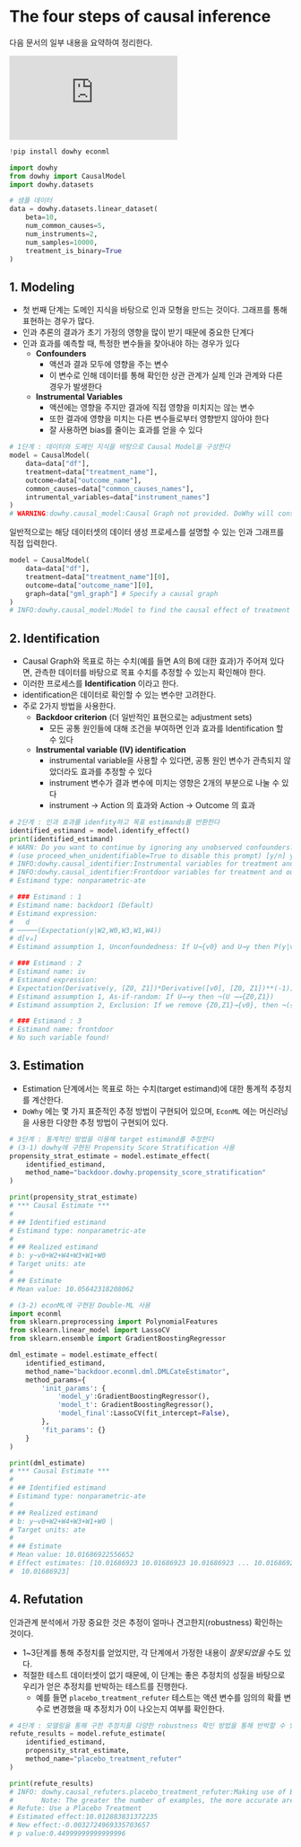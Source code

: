 # The four steps of causal inference

다음 문서의 일부 내용을 요약하여 정리한다.

![dowhy : Tutorial on Causal Inference and its Connections to Machine Learning](https://microsoft.github.io/dowhy/example_notebooks/tutorial-causalinference-machinelearning-using-dowhy-econml.html)

```python
!pip install dowhy econml

import dowhy
from dowhy import CausalModel
import dowhy.datasets

# 샘플 데이터
data = dowhy.datasets.linear_dataset(
    beta=10,
    num_common_causes=5,
    num_instruments=2,
    num_samples=10000,
    treatment_is_binary=True
)
```

## 1. Modeling

- 첫 번째 단계는 도메인 지식을 바탕으로 인과 모형을 만드는 것이다. 그래프를 통해 표현하는 경우가 많다.
- 인과 추론의 결과가 초기 가정의 영향을 많이 받기 때문에 중요한 단계다
- 인과 효과를 예측할 때, 특정한 변수들을 찾아내야 하는 경우가 있다
    - **Confounders**
        - 액션과 결과 모두에 영향을 주는 변수
        - 이 변수로 인해 데이터를 통해 확인한 상관 관계가 실제 인과 관계와 다른 경우가 발생한다
    - **Instrumental Variables**
        - 액션에는 영향을 주지만 결과에 직접 영향을 미치지는 않는 변수
        - 또한 결과에 영향을 미치는 다른 변수들로부터 영향받지 않아야 한다
        - 잘 사용하면 bias를 줄이는 효과를 얻을 수 있다

```python
# 1단계 : 데이터와 도메인 지식을 바탕으로 Causal Model을 구성한다
model = CausalModel(
    data=data["df"],
    treatment=data["treatment_name"],
    outcome=data["outcome_name"],
    common_causes=data["common_causes_names"],
    intrumental_variables=data["instrument_names"]
)
# WARNING:dowhy.causal_model:Causal Graph not provided. DoWhy will construct a graph based on data inputs.
```

일반적으로는 해당 데이터셋의 데이터 생성 프로세스를 설명할 수 있는 인과 그래프를 직접 입력한다.

```python
model = CausalModel(
    data=data["df"],
    treatment=data["treatment_name"][0],
    outcome=data["outcome_name"][0],
    graph=data["gml_graph"] # Specify a causal graph
)
# INFO:dowhy.causal_model:Model to find the causal effect of treatment ['v0'] on outcome ['y']
```

## 2. Identification

- Causal Graph와 목표로 하는 수치(예를 들면 A의 B에 대한 효과)가 주어져 있다면, 관측한 데이터를 바탕으로 목표 수치를 추정할 수 있는지 확인해야 한다.
- 이러한 프로세스를 **Identification** 이라고 한다.
- identification은 데이터로 확인할 수 있는 변수만 고려한다.
- 주로 2가지 방법을 사용한다.
    - **Backdoor criterion** (더 일반적인 표현으로는 adjustment sets)
        - 모든 공통 원인들에 대해 조건을 부여하면 인과 효과를 Identification 할 수 있다
    - **Instrumental variable (IV) identification**
        - instrumental variable을 사용할 수 있다면, 공통 원인 변수가 관측되지 않았더라도 효과를 추정할 수 있다
        - instrument 변수가 결과 변수에 미치는 영향은 2개의 부분으로 나눌 수 있다
        - instrument -> Action 의 효과와 Action -> Outcome 의 효과

```python
# 2단계 : 인과 효과를 idenfity하고 목표 estimands를 반환한다
identified_estimand = model.identify_effect()
print(identified_estimand)
# WARN: Do you want to continue by ignoring any unobserved confounders?
# (use proceed_when_unidentifiable=True to disable this prompt) [y/n] y
# INFO:dowhy.causal_identifier:Instrumental variables for treatment and outcome:['Z0', 'Z1']
# INFO:dowhy.causal_identifier:Frontdoor variables for treatment and outcome:[]
# Estimand type: nonparametric-ate

# ### Estimand : 1
# Estimand name: backdoor1 (Default)
# Estimand expression:
#   d                                 
# ─────(Expectation(y|W2,W0,W3,W1,W4))
# d[v₀]                               
# Estimand assumption 1, Unconfoundedness: If U→{v0} and U→y then P(y|v0,W2,W0,W3,W1,W4,U) = P(y|v0,W2,W0,W3,W1,W4)

# ### Estimand : 2
# Estimand name: iv
# Estimand expression:
# Expectation(Derivative(y, [Z0, Z1])*Derivative([v0], [Z0, Z1])**(-1))
# Estimand assumption 1, As-if-random: If U→→y then ¬(U →→{Z0,Z1})
# Estimand assumption 2, Exclusion: If we remove {Z0,Z1}→{v0}, then ¬({Z0,Z1}→y)

# ### Estimand : 3
# Estimand name: frontdoor
# No such variable found!
```

## 3. Estimation

- Estimation 단계에서는 목표로 하는 수치(target estimand)에 대한 통계적 추정치를 계산한다.
- `DoWhy` 에는 몇 가지 표준적인 추정 방법이 구현되어 있으며, `EconML` 에는 머신러닝을 사용한 다양한 추정 방법이 구현되어 있다.

```python
# 3단계 : 통계적인 방법을 이용해 target estimand를 추정한다
# (3-1) dowhy에 구현된 Propensity Score Stratification 사용
propensity_strat_estimate = model.estimate_effect(
    identified_estimand,
    method_name="backdoor.dowhy.propensity_score_stratification"
)

print(propensity_strat_estimate)
# *** Causal Estimate ***
#
# ## Identified estimand
# Estimand type: nonparametric-ate
#
# ## Realized estimand
# b: y~v0+W2+W4+W3+W1+W0
# Target units: ate
#
# ## Estimate
# Mean value: 10.05642318208062
```


```python
# (3-2) econML에 구현된 Double-ML 사용
import econml
from sklearn.preprocessing import PolynomialFeatures
from sklearn.linear_model import LassoCV
from sklearn.ensemble import GradientBoostingRegressor

dml_estimate = model.estimate_effect(
    identified_estimand,
    method_name="backdoor.econml.dml.DMLCateEstimator",
    method_params={
        'init_params': {
            'model_y':GradientBoostingRegressor(),
            'model_t': GradientBoostingRegressor(),
            'model_final':LassoCV(fit_intercept=False),
        },
        'fit_params': {}
    }
)

print(dml_estimate)
# *** Causal Estimate ***
#
# ## Identified estimand
# Estimand type: nonparametric-ate
#
# ## Realized estimand
# b: y~v0+W2+W4+W3+W1+W0 | 
# Target units: ate
#
# ## Estimate
# Mean value: 10.01686922556652
# Effect estimates: [10.01686923 10.01686923 10.01686923 ... 10.01686923 10.01686923
#  10.01686923]
```

## 4. Refutation

인과관계 분석에서 가장 중요한 것은 추정이 얼마나 견고한지(robustness) 확인하는 것이다.

- 1~3단계를 통해 추정치를 얻었지만, 각 단계에서 가정한 내용이 *잘못되었을* 수도 있다.
- 적절한 테스트 데이터셋이 없기 때문에, 이 단계는 좋은 추정치의 성질을 바탕으로 우리가 얻은 추정치를 반박하는 테스트를 진행한다.
    - 예를 들면 `placebo_treatment_refuter` 테스트는 액션 변수를 임의의 확률 변수로 변경했을 때 추정치가 0이 나오는지 여부를 확인한다.

```python
# 4단계 : 모델링을 통해 구한 추정치를 다양한 robustness 확인 방법을 통해 반박할 수 있는지 테스트한다.
refute_results = model.refute_estimate(
    identified_estimand, 
    propensity_strat_estimate,
    method_name="placebo_treatment_refuter"
)

print(refute_results)
# INFO: dowhy.causal_refuters.placebo_treatment_refuter:Making use of Bootstrap as we have more than 100 examples.
#       Note: The greater the number of examples, the more accurate are the confidence estimates
# Refute: Use a Placebo Treatment
# Estimated effect:10.012883831372235
# New effect:-0.0032724969335703657
# p value:0.44999999999999996
```
